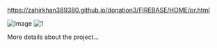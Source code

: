 https://zahirkhan389380.github.io/donation3/FIREBASE/HOME/pr.html




![Image]()
![1](https://github.com/user-attachments/assets/884aa707-b55e-4017-aea2-ebee42e8138a)


More details about the project...
